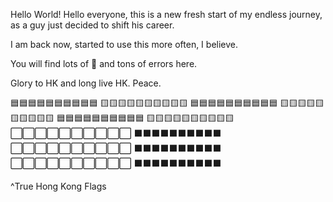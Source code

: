 Hello World!
Hello everyone, this is a new fresh start of my endless journey, as a guy just decided to shift his career.

I am back now, started to use this more often, I believe.

You will find lots of 💩 and tons of errors here.

Glory to HK and long live HK. Peace.

🟦🟦🟦🟦🟦🟦🟦🟦🟦🟦  🟨🟨🟨🟨🟨🟨🟨🟨🟨🟨
🟦🟦🟦🟦🟦🟦🟦🟦🟦🟦  🟨🟨🟨🟨🟨🟨🟨🟨🟨🟨
🟦🟦🟦🟦🟦🟦🟦🟦🟦🟦  🟨🟨🟨🟨🟨🟨🟨🟨🟨🟨
⬜⬜⬜⬜⬜⬜⬜⬜⬜⬜  ⬛⬛⬛⬛⬛⬛⬛⬛⬛⬛
⬜⬜⬜⬜⬜⬜⬜⬜⬜⬜  ⬛⬛⬛⬛⬛⬛⬛⬛⬛⬛
⬜⬜⬜⬜⬜⬜⬜⬜⬜⬜  ⬛⬛⬛⬛⬛⬛⬛⬛⬛⬛

^True Hong Kong Flags
